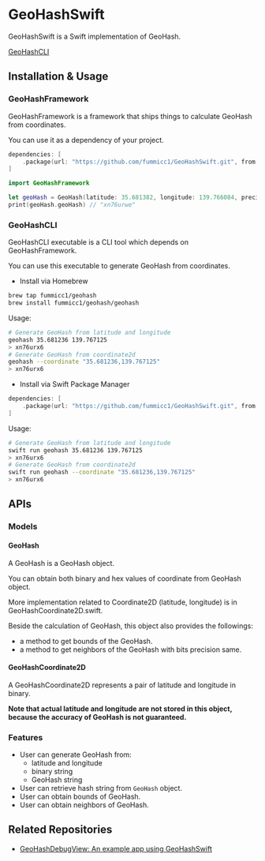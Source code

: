 # GeoHashSwift

GeoHashSwift is a Swift implementation of GeoHash.

[GeoHashCLI](https://github.com/user-attachments/assets/4d19753f-dc6e-4d26-bdce-14b9963f2dde)



## Installation & Usage

### GeoHashFramework

GeoHashFramework is a framework that ships things to calculate GeoHash from coordinates.

You can use it as a dependency of your project.

```swift
dependencies: [
    .package(url: "https://github.com/fummicc1/GeoHashSwift.git", from: "0.0.4")
]
```

```swift
import GeoHashFramework

let geoHash = GeoHash(latitude: 35.681382, longitude: 139.766084, precision: .mid)
print(geoHash.geoHash) // "xn76urwe"
```

### GeoHashCLI

GeoHashCLI executable is a CLI tool which depends on GeoHashFramework.

You can use this executable to generate GeoHash from coordinates.

- Install via Homebrew

```sh
brew tap fummicc1/geohash
brew install fummicc1/geohash/geohash
```

Usage:

```sh
# Generate GeoHash from latitude and longitude
geohash 35.681236 139.767125
> xn76urx6
# Generate GeoHash from coordinate2d
geohash --coordinate "35.681236,139.767125"
> xn76urx6
```

- Install via Swift Package Manager

```swift
dependencies: [
    .package(url: "https://github.com/fummicc1/GeoHashSwift.git", from: "0.0.4")
]
```

Usage:

```sh
# Generate GeoHash from latitude and longitude
swift run geohash 35.681236 139.767125
> xn76urx6
# Generate GeoHash from coordinate2d
swift run geohash --coordinate "35.681236,139.767125"
> xn76urx6
```

## APIs

### Models

#### GeoHash

A GeoHash is a GeoHash object.

You can obtain both binary and hex values of coordinate from GeoHash object.

More implementation related to Coordinate2D (latitude, longitude) is in GeoHashCoordinate2D.swift.

Beside the calculation of GeoHash, this object also provides the followings:

- a method to get bounds of the GeoHash.
- a method to get neighbors of the GeoHash with bits precision same.


#### GeoHashCoordinate2D

A GeoHashCoordinate2D represents a pair of latitude and longitude in binary.

**Note that actual latitude and longitude are not stored in this object, because the accuracy of GeoHash is not guaranteed.**

### Features

- User can generate GeoHash from:
  - latitude and longitude
  - binary string
  - GeoHash string
- User can retrieve hash string from `GeoHash` object.
- User can obtain bounds of GeoHash.
- User can obtain neighbors of GeoHash.

## Related Repositories

- [GeoHashDebugView: An example app using GeoHashSwift](https://github.com/fummicc1/GeoHashDebugView)
